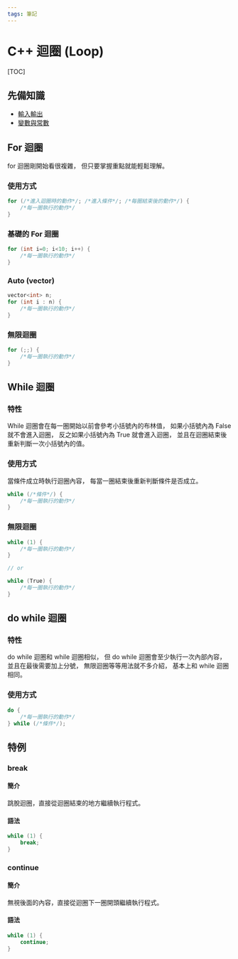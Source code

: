 ```yaml
---
tags: 筆記
---
```


# C++ 迴圈 (Loop)

[TOC]

## 先備知識

- [輸入輸出](輸入輸出.md)
- [變數與常數](變數與常數.md)

## For 迴圈

for 迴圈剛開始看很複雜，
但只要掌握重點就能輕鬆理解。

### 使用方式

```cpp
for (/*進入迴圈時的動作*/; /*進入條件*/; /*每圈結束後的動作*/) {
    /*每一圈執行的動作*/
}
```

### 基礎的 For 迴圈

```cpp
for (int i=0; i<10; i++) {
    /*每一圈執行的動作*/
}
```

### Auto (vector)

```cpp
vector<int> n;
for (int i : n) {
    /*每一圈執行的動作*/
}
```

### 無限迴圈

```cpp
for (;;) {
    /*每一圈執行的動作*/
}
```

## While 迴圈

### 特性

While 迴圈會在每一圈開始以前會參考小括號內的布林值，
如果小括號內為 False 就不會進入迴圈，
反之如果小括號內為 True 就會進入迴圈，
並且在迴圈結束後重新判斷一次小括號內的值。

### 使用方式

當條件成立時執行迴圈內容，
每當一圈結束後重新判斷條件是否成立。

```cpp
while (/*條件*/) {
    /*每一圈執行的動作*/
}
```

### 無限迴圈

```cpp
while (1) {
    /*每一圈執行的動作*/
}

// or

while (True) {
    /*每一圈執行的動作*/
}
```

## do while 迴圈

### 特性

do while 迴圈和 while 迴圈相似，
但 do while 迴圈會至少執行一次內部內容，
並且在最後需要加上分號，
無限迴圈等等用法就不多介紹，
基本上和 while 迴圈相同。

### 使用方式

```cpp
do {
    /*每一圈執行的動作*/
} while (/*條件*/);
```

## 特例

### break

#### 簡介

跳脫迴圈，直接從迴圈結束的地方繼續執行程式。

#### 語法

```cpp
while (1) {
    break;
}
```

### continue

#### 簡介

無視後面的內容，直接從迴圈下一圈開頭繼續執行程式。

#### 語法

```cpp
while (1) {
    continue;
}
```
